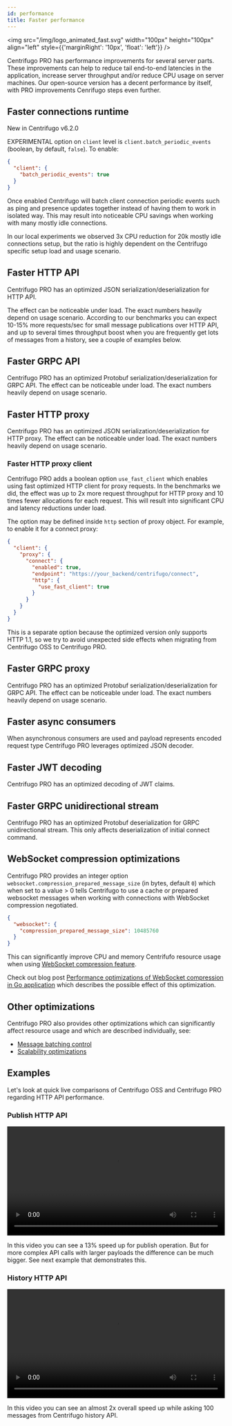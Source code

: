 ```yaml
---
id: performance
title: Faster performance
---
```


<img src="/img/logo_animated_fast.svg" width="100px" height="100px" align="left" style={{'marginRight': '10px', 'float': 'left'}} />

Centrifugo PRO has performance improvements for several server parts. These improvements can help to reduce tail end-to-end latencies in the application, increase server throughput and/or reduce CPU usage on server machines. Our open-source version has a decent performance by itself, with PRO improvements Cenrifugo steps even further.

## Faster connections runtime

New in Centrifugo v6.2.0

EXPERIMENTAL option on `client` level is `client.batch_periodic_events` (boolean, by default, `false`). To enable:

```json title="config.json"
{
  "client": {
    "batch_periodic_events": true
  }
}
```

Once enabled Centrifugo will batch client connection periodic events such as ping and presence updates together instead of having them to work in isolated way. This may result into noticeable CPU savings when working with many mostly idle connections.

In our local experiments we observed 3x CPU reduction for 20k mostly idle connections setup, but the ratio is highly dependent on the Centrifugo specific setup load and usage scenario.

## Faster HTTP API

Centrifugo PRO has an optimized JSON serialization/deserialization for HTTP API.

The effect can be noticeable under load. The exact numbers heavily depend on usage scenario. According to our benchmarks you can expect 10-15% more requests/sec for small message publications over HTTP API, and up to several times throughput boost when you are frequently get lots of messages from a history, see a couple of examples below.

## Faster GRPC API

Centrifugo PRO has an optimized Protobuf serialization/deserialization for GRPC API. The effect can be noticeable under load. The exact numbers heavily depend on usage scenario.

## Faster HTTP proxy

Centrifugo PRO has an optimized JSON serialization/deserialization for HTTP proxy. The effect can be noticeable under load. The exact numbers heavily depend on usage scenario.

### Faster HTTP proxy client

Centrifugo PRO adds a boolean option `use_fast_client` which enables using fast optimized HTTP client for proxy requests. In the benchmarks we did, the effect was up to 2x more request throughput for HTTP proxy and 10 times fewer allocations for each request. This will result into significant CPU and latency reductions under load.

The option may be defined inside `http` section of proxy object. For example, to enable it for a connect proxy:

```json title="config.json"
{
  "client": {
    "proxy": {
      "connect": {
        "enabled": true,
        "endpoint": "https://your_backend/centrifugo/connect",
        "http": {
          "use_fast_client": true
        }
      }
    }
  }
}
```

This is a separate option because the optimized version only supports HTTP 1.1, so we try to avoid unexpected side effects when migrating from Centrifugo OSS to Centrifugo PRO.

## Faster GRPC proxy

Centrifugo PRO has an optimized Protobuf serialization/deserialization for GRPC API. The effect can be noticeable under load. The exact numbers heavily depend on usage scenario.

## Faster async consumers

When asynchronous consumers are used and payload represents encoded request type Centrifugo PRO leverages optimized JSON decoder.

## Faster JWT decoding

Centrifugo PRO has an optimized decoding of JWT claims.

## Faster GRPC unidirectional stream

Centrifugo PRO has an optimized Protobuf deserialization for GRPC unidirectional stream. This only affects deserialization of initial connect command.

## WebSocket compression optimizations

Centrifugo PRO provides an integer option `websocket.compression_prepared_message_size` (in bytes, default `0`) which when set to a value > 0 tells Centrifugo to use a cache or prepared websocket messages when working with connections with WebSocket compression negotiated.

```json title="config.json"
{
  "websocket": {
    "compression_prepared_message_size": 10485760
  }
}
```

This can significantly improve CPU and memory Centrifufo resource usage when using [WebSocket compression feature](../transports/websocket.md#websocketcompression).

Check out blog post [Performance optimizations of WebSocket compression in Go application](/blog/2024/08/19/optimizing-websocket-compression) which describes the possible effect of this optimization.

## Other optimizations

Centrifugo PRO also provides other optimizations which can significantly affect resource usage and which are described individually, see:

* [Message batching control](./client_msg_batching.md)
* [Scalability optimizations](./scalability.md)

## Examples

Let's look at quick live comparisons of Centrifugo OSS and Centrifugo PRO regarding HTTP API performance.

### Publish HTTP API 

<video width="100%" controls>
  <source src="/img/pro_api_publish_perf.mp4" type="video/mp4" />
  Sorry, your browser doesn't support embedded video.
</video>

In this video you can see a 13% speed up for publish operation. But for more complex API calls with larger payloads the difference can be much bigger. See next example that demonstrates this.

### History HTTP API

<video width="100%" controls>
  <source src="/img/pro_api_history_perf.mp4" type="video/mp4" />
  Sorry, your browser doesn't support embedded video.
</video>

In this video you can see an almost 2x overall speed up while asking 100 messages from Centrifugo history API.
